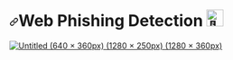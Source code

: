 <h1 dir="auto"><a id="user-content-web-phishing-detection--" class="anchor" aria-hidden="true" href="#web-phishing-detection--"><svg class="octicon octicon-link" viewBox="0 0 16 16" version="1.1" width="16" height="16" aria-hidden="true"><path fill-rule="evenodd" d="M7.775 3.275a.75.75 0 001.06 1.06l1.25-1.25a2 2 0 112.83 2.83l-2.5 2.5a2 2 0 01-2.83 0 .75.75 0 00-1.06 1.06 3.5 3.5 0 004.95 0l2.5-2.5a3.5 3.5 0 00-4.95-4.95l-1.25 1.25zm-4.69 9.64a2 2 0 010-2.83l2.5-2.5a2 2 0 012.83 0 .75.75 0 001.06-1.06 3.5 3.5 0 00-4.95 0l-2.5 2.5a3.5 3.5 0 004.95 4.95l1.25-1.25a.75.75 0 00-1.06-1.06l-1.25 1.25a2 2 0 01-2.83 0z"></path></svg></a>Web Phishing Detection <themed-picture data-catalyst-inline="true" data-catalyst=""><picture> <picture><img src="https://camo.githubusercontent.com/90787ac3778bd1bd29f53a82ad56c8e820f5e65bcbc2f4080826f116c92f4a31/68747470733a2f2f666f6e74732e677374617469632e636f6d2f732f652f6e6f746f656d6f6a692f6c61746573742f31663434625f31663366632f3531322e676966" alt="👋" width="30" height="30" data-canonical-src="https://fonts.gstatic.com/s/e/notoemoji/latest/1f44b_1f3fc/512.gif" style="visibility:visible;max-width:100%;"></picture></picture></themed-picture></h1  

<p dir="auto"><a target="_blank" rel="noopener noreferrer nofollow" href="https://user-images.githubusercontent.com/62200224/191582048-20c88e71-665f-46fc-9423-4acf59982cb3.png"><img src="https://github.com/IBM-EPBL/IBM-Project-25628-1659969123/issues/1#issue-1401853002" alt="Untitled (640 × 360px) (1280 × 250px) (1280 × 360px)" style="max-width: 100%;"></a></p>
